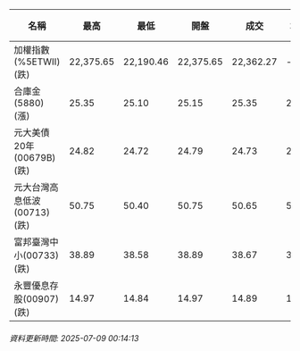 | 名稱 | 最高 | 最低 | 開盤 | 成交 | 均價 | 成交金額(億) | 昨收 | 漲跌幅 | 漲跌 | 總量 | 昨量 | 振幅 |
| -------- | -------- | -------- | -------- |-------- | -------- | -------- |-------- |-------- |-------- | -------- | -------- |-------- |
|加權指數(%5ETWII) (跌)|22,375.65|22,190.46|22,375.65|22,362.27|-|2,727.91|22,428.72|0.30%|66.45|5,186,654|0|0.83%|
|合庫金(5880) (漲)|25.35|25.10|25.15|25.35|25.24|3.74|25.10|1.00%|0.25|14,811|12,078|1.00%|
|元大美債20年(00679B) (跌)|24.82|24.72|24.79|24.73|24.76|10.03|24.97|0.96%|0.24|40,502|57,558|0.40%|
|元大台灣高息低波(00713) (跌)|50.75|50.40|50.75|50.65|50.60|2.95|50.75|0.20%|0.10|5,831|8,132|0.69%|
|富邦臺灣中小(00733) (跌)|38.89|38.58|38.89|38.67|38.69|0.181|38.97|0.77%|0.30|468|621|0.80%|
|永豐優息存股(00907) (跌)|14.97|14.84|14.97|14.89|14.87|0.088|14.99|0.67%|0.10|590|523|0.87%|
###### 資料更新時間: 2025-07-09 00:14:13